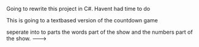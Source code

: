 Going to rewrite this project in C#. Havent had time to do

This is going to a textbased version of the countdown game

seperate into to parts
the words part of the show and the numbers part of the show.
--->
